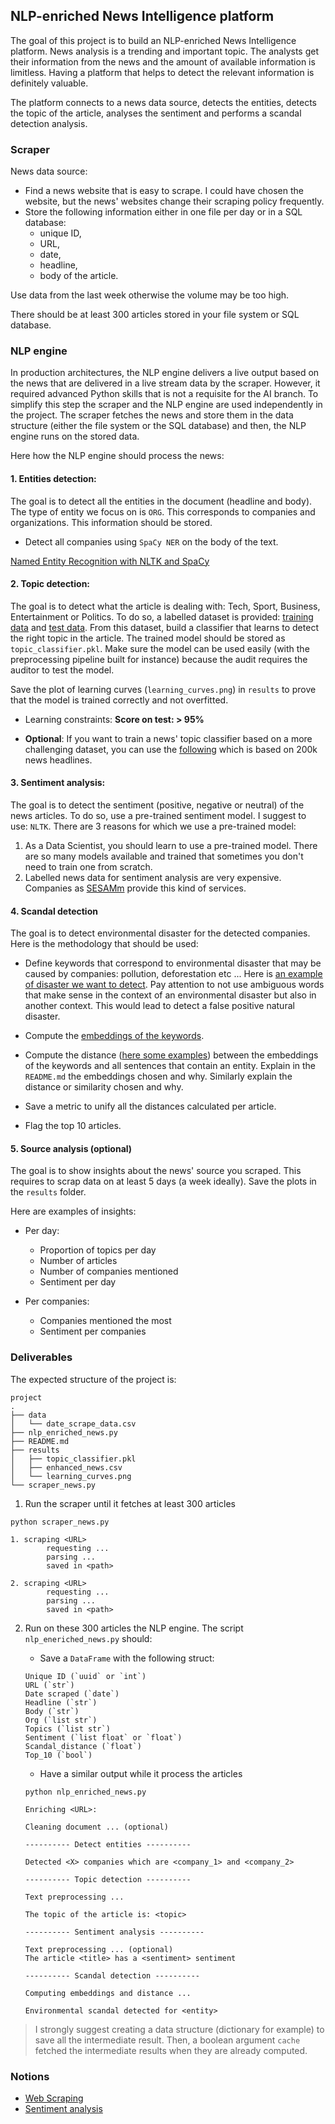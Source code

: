 ## NLP-enriched News Intelligence platform

The goal of this project is to build an NLP-enriched News Intelligence
platform. News analysis is a trending and important topic. The analysts get
their information from the news and the amount of available information is
limitless. Having a platform that helps to detect the relevant information is
definitely valuable.

The platform connects to a news data source, detects the entities, detects the
topic of the article, analyses the sentiment and performs a scandal detection
analysis.

### Scraper

News data source:

- Find a news website that is easy to scrape. I could have chosen the website,
  but the news' websites change their scraping policy frequently.
- Store the following information either in one file per day or in a SQL
  database:
  - unique ID,
  - URL,
  - date,
  - headline,
  - body of the article.

Use data from the last week otherwise the volume may be too high.

There should be at least 300 articles stored in your file system or SQL
database.

### NLP engine

In production architectures, the NLP engine delivers a live output based on the
news that are delivered in a live stream data by the scraper. However, it
required advanced Python skills that is not a requisite for the AI branch.
To simplify this step the scraper and the NLP engine are used independently in
the project. The scraper fetches the news and store them in the data structure
(either the file system or the SQL database) and then, the NLP engine runs on
the stored data.

Here how the NLP engine should process the news:

#### **1. Entities detection:**

The goal is to detect all the entities in the document (headline and body). The
type of entity we focus on is `ORG`. This corresponds to companies and
organizations. This information should be stored.

- Detect all companies using `SpaCy NER` on the body of the text.

[Named Entity Recognition with NLTK and
SpaCy](https://towardsdatascience.com/named-entity-recognition-with-nltk-and-spacy-8c4a7d88e7da)

#### **2. Topic detection:**

The goal is to detect what the article is dealing with: Tech, Sport, Business,
Entertainment or Politics. To do so, a labelled dataset is provided: [training
data](bbc_news_train.csv) and [test data](bbc_news_test.csv). From this
dataset, build a classifier that learns to detect the right topic in the
article. The trained model should be stored as `topic_classifier.pkl`. Make
sure the model can be used easily (with the preprocessing pipeline built for
instance) because the audit requires the auditor to test the model.

Save the plot of learning curves (`learning_curves.png`) in `results` to prove
that the model is trained correctly and not overfitted.

- Learning constraints: **Score on test: > 95%**

- **Optional**: If you want to train a news' topic classifier based on a more
  challenging dataset, you can use the
  [following](https://www.kaggle.com/rmisra/news-category-dataset) which is
  based on 200k news headlines.

#### **3. Sentiment analysis:**

The goal is to detect the sentiment (positive, negative or neutral) of the news
articles. To do so, use a pre-trained sentiment model. I suggest to use:
`NLTK`. There are 3 reasons for which we use a pre-trained model:

1. As a Data Scientist, you should learn to use a pre-trained model. There are
   so many models available and trained that sometimes you don't need to train
   one from scratch.
2. Labelled news data for sentiment analysis are very expensive. Companies as
   [SESAMm](https://www.sesamm.com/) provide this kind of services.

#### **4. Scandal detection**

The goal is to detect environmental disaster for the detected companies. Here
is the methodology that should be used:

- Define keywords that correspond to environmental disaster that may be caused
  by companies: pollution, deforestation etc ... Here is [an example of
  disaster we want to detect](https://en.wikipedia.org/wiki/MV_Erika). Pay
  attention to not use ambiguous words that make sense in the context of an
  environmental disaster but also in another context. This would lead to detect
  a false positive natural disaster.

- Compute the [embeddings of the
  keywords](https://en.wikipedia.org/wiki/Word_embedding#Software).

- Compute the distance ([here some
  examples](https://www.nltk.org/api/nltk.metrics.distance.html#module-nltk.metrics.distance))
  between the embeddings of the keywords and all sentences that contain an
  entity. Explain in the `README.md` the embeddings chosen and why. Similarly
  explain the distance or similarity chosen and why.

- Save a metric to unify all the distances calculated per article.

- Flag the top 10 articles.

#### 5. **Source analysis (optional)**

The goal is to show insights about the news' source you scraped.
This requires to scrap data on at least 5 days (a week ideally). Save the plots
in the `results` folder.

Here are examples of insights:

- Per day:

  - Proportion of topics per day
  - Number of articles
  - Number of companies mentioned
  - Sentiment per day

- Per companies:

  - Companies mentioned the most
  - Sentiment per companies

### Deliverables

The expected structure of the project is:

```
project
.
├── data
│   └── date_scrape_data.csv
├── nlp_enriched_news.py
├── README.md
├── results
│   ├── topic_classifier.pkl
│   ├── enhanced_news.csv
│   └── learning_curves.png
└── scraper_news.py
```

1.  Run the scraper until it fetches at least 300 articles

```
python scraper_news.py

1. scraping <URL>
        requesting ...
        parsing ...
        saved in <path>

2. scraping <URL>
        requesting ...
        parsing ...
        saved in <path>

```

2. Run on these 300 articles the NLP engine. The script `nlp_eneriched_news.py`
   should:

   - Save a `DataFrame` with the following struct:

   ```
   Unique ID (`uuid` or `int`)
   URL (`str`)
   Date scraped (`date`)
   Headline (`str`)
   Body (`str`)
   Org (`list str`)
   Topics (`list str`)
   Sentiment (`list float` or `float`)
   Scandal_distance (`float`)
   Top_10 (`bool`)
   ```

   - Have a similar output while it process the articles

   ```prompt
   python nlp_enriched_news.py

   Enriching <URL>:

   Cleaning document ... (optional)

   ---------- Detect entities ----------

   Detected <X> companies which are <company_1> and <company_2>

   ---------- Topic detection ----------

   Text preprocessing ...

   The topic of the article is: <topic>

   ---------- Sentiment analysis ----------

   Text preprocessing ... (optional)
   The article <title> has a <sentiment> sentiment

   ---------- Scandal detection ----------

   Computing embeddings and distance ...

   Environmental scandal detected for <entity>
   ```

> I strongly suggest creating a data structure (dictionary for example) to save
> all the intermediate result. Then, a boolean argument `cache` fetched the
> intermediate results when they are already computed.

### Notions

- [Web Scraping](https://www.youtube.com/watch?v=XVv6mJpFOb0)
- [Sentiment analysis](https://en.wikipedia.org/wiki/Sentiment_analysis)

